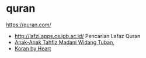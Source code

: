 # quran
https://quran.com/

* http://lafzi.apps.cs.ipb.ac.id/ Pencarian Lafaz Quran
* [Anak-Anak Tahfiz Madani Widang Tuban](https://www.youtube.com/watch?v=-WW2YCXnXRo),
* [Koran by Heart](https://www.youtube.com/watch?v=ptHdmw57rzM)
